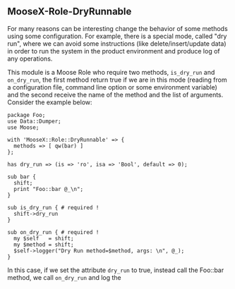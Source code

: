 ## MooseX-Role-DryRunnable

For many reasons can be interesting change the behavior of some methods using some configuration. For example, there is a special mode, called "dry run", where we can avoid some instructions (like delete/insert/update data) in order to run the system in the product environment and produce log of any operations.

This module is a Moose Role who require two methods, `is_dry_run` and `on_dry_run`, the first method return true if we are in this mode (reading from a configuration file, command line option or some environment variable) and the second receive the name of the method and the list of arguments. Consider the example below:

	package Foo;
	use Data::Dumper;
	use Moose;

	with 'MooseX::Role::DryRunnable' => { 
	  methods => [ qw(bar) ]
	};

	has dry_run => (is => 'ro', isa => 'Bool', default => 0);

	sub bar {
	  shift;
	  print "Foo::bar @_\n";
	}

	sub is_dry_run { # required !
	  shift->dry_run
	}

	sub on_dry_run { # required !
	  my $self   = shift;
	  my $method = shift;
	  $self->logger("Dry Run method=$method, args: \n", @_);
	}
	
In this case, if we set the attribute `dry_run` to true, instead call the Foo::bar method, we call `on_dry_run` and log the 	
